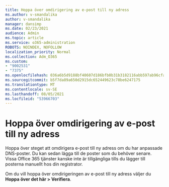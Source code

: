```yaml
---
title: Hoppa över omdirigering av e-post till ny adress
ms.author: v-smandalika
author: v-smandalika
manager: dansimp
ms.date: 02/23/2021
audience: Admin
ms.topic: article
ms.service: o365-administration
ROBOTS: NOINDEX, NOFOLLOW
localization_priority: Normal
ms.collection: Adm_O365
ms.custom:
- "9002531"
- "7375"
ms.openlocfilehash: 036a6b5d9188bf40607d186bfb0b31b3182116abb597ab96cfad48f9b3026936
ms.sourcegitcommit: b5f7da89a650d2915dc652449623c78be6247175
ms.translationtype: MT
ms.contentlocale: sv-SE
ms.lasthandoff: 08/05/2021
ms.locfileid: "53966703"
---
```

# <a name="skip-redirecting-email-to-new-address"></a>Hoppa över omdirigering av e-post till ny adress

Hoppa över steget att omdirigera e-post till ny adress om du har anpassade DNS-poster. Du kan sedan lägga till de poster som du behöver senare. Vissa Office 365 tjänster kanske inte är tillgängliga tills du lägger till posterna manuellt hos din registrator.

Om du vill hoppa över omdirigeringen av e-post till ny adress väljer du **Hoppa över det här > Verifiera**.